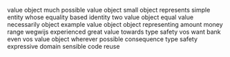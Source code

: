 value object much possible value object small object represents simple entity whose equality based identity two value object equal value necessarily object example value object object representing amount money range wegwijs experienced great value towards type safety vos want bank even vos value object wherever possible consequence type safety expressive domain sensible code reuse